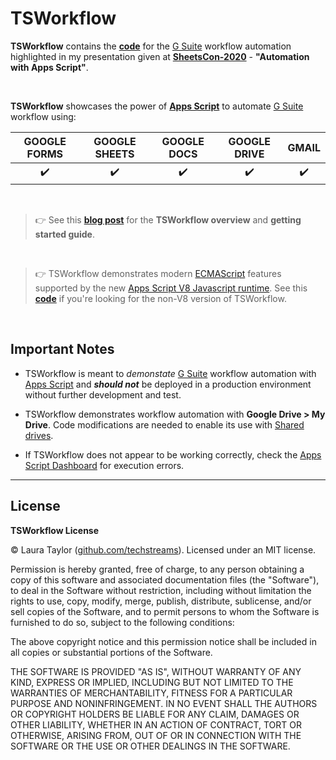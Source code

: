 # TSWorkflow

**TSWorkflow** contains the **[code](Code.gs)** for the [G Suite](https://gsuite.google.com/) workflow automation highlighted in my presentation given at **[SheetsCon-2020](https://sheetscon.com/)** - **"Automation with Apps Script"**.  

<br>


**TSWorkflow** showcases the power of **[Apps Script](https://developers.google.com/apps-script)** to automate [G Suite](https://gsuite.google.com/) workflow using:  

| GOOGLE FORMS | GOOGLE SHEETS | GOOGLE DOCS | GOOGLE DRIVE | GMAIL |
| :-----------: | :---------: | :----------: | :----------: | :---: |
| :heavy_check_mark: |  :heavy_check_mark: |  :heavy_check_mark: |  :heavy_check_mark: |  :heavy_check_mark: |

<br>

> :point_right: See this **[blog post]()** for the **TSWorkflow overview** and **getting started guide**.

<br>

> :point_right: TSWorkflow demonstrates modern [ECMAScript](https://en.wikipedia.org/wiki/ECMAScript) features supported by the new [Apps Script V8 Javascript runtime](https://developers.google.com/apps-script/guides/v8-runtime).  See this **[code](NoV8.gs)** if you're looking for the non-V8 version of TSWorkflow.

<br>


## Important Notes

* TSWorkflow is meant to *demonstate* [G Suite](https://gsuite.google.com/) workflow automation with [Apps Script](https://developers.google.com/apps-script) and ***should not*** be deployed in a production environment without further development and test. 

* TSWorkflow demonstrates workflow automation with __Google Drive > My Drive__.  Code modifications are needed to enable its use with [Shared drives](https://support.google.com/a/answer/7212025?hl=en).

* If TSWorkflow does not appear to be working correctly, check the [Apps Script Dashboard](https://script.google.com) for execution errors.

---

## License

**TSWorkflow License**

© Laura Taylor ([github.com/techstreams](https://github.com/techstreams)). Licensed under an MIT license.

Permission is hereby granted, free of charge, to any person obtaining a copy of this software and associated documentation files (the "Software"), to deal in the Software without restriction, including without limitation the rights to use, copy, modify, merge, publish, distribute, sublicense, and/or sell copies of the Software, and to permit persons to whom the Software is furnished to do so, subject to the following conditions:

The above copyright notice and this permission notice shall be included in all copies or substantial portions of the Software.

THE SOFTWARE IS PROVIDED "AS IS", WITHOUT WARRANTY OF ANY KIND, EXPRESS OR IMPLIED, INCLUDING BUT NOT LIMITED TO THE WARRANTIES OF MERCHANTABILITY, FITNESS FOR A PARTICULAR PURPOSE AND NONINFRINGEMENT. IN NO EVENT SHALL THE AUTHORS OR COPYRIGHT HOLDERS BE LIABLE FOR ANY CLAIM, DAMAGES OR OTHER LIABILITY, WHETHER IN AN ACTION OF CONTRACT, TORT OR OTHERWISE, ARISING FROM, OUT OF OR IN CONNECTION WITH THE SOFTWARE OR THE USE OR OTHER DEALINGS IN THE SOFTWARE.

